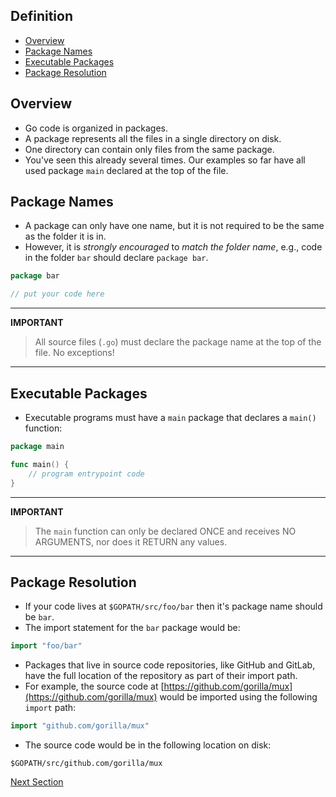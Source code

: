 ## Definition

- [Overview](#overview)
- [Package Names](#package-names)
- [Executable Packages](#executable-packages)
- [Package Resolution](#package-resolution)

## Overview

- Go code is organized in packages.
- A package represents all the files in a single directory on disk.
- One directory can contain only files from the same package.
- You've seen this already several times. Our examples so far have all used package `main` declared at the top of the
  file.

## Package Names

- A package can only have one name, but it is not required to be the same as the folder it is in.
- However, it is _strongly encouraged_ to _match the folder name_, e.g., code in the folder `bar`
  should declare `package bar`.

```go
package bar

// put your code here
```

---
__IMPORTANT__
> All source files (`.go`) must declare the package name at the top of the file. No exceptions!
---

## Executable Packages

- Executable programs must have a `main` package that declares a `main()` function:

```go
package main

func main() {
	// program entrypoint code
}
```

---
__IMPORTANT__
> The `main` function can only be declared ONCE and receives NO ARGUMENTS, nor does it RETURN any values.
---

## Package Resolution

- If your code lives at `$GOPATH/src/foo/bar` then it's package name should be `bar`.
- The import statement for the `bar` package would be:

```go
import "foo/bar"
```

- Packages that live in source code repositories, like GitHub and GitLab, have the full location of the repository as
  part of their import path.
- For example, the source code at [https://github.com/gorilla/mux](https://github.com/gorilla/mux) would be imported
  using the following `import` path:

```go
import "github.com/gorilla/mux"
```

- The source code would be in the following location on disk:

```
$GOPATH/src/github.com/gorilla/mux
```

[Next Section](02-scope-and-visibility.md)
